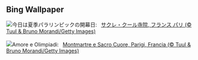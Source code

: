 ## Bing Wallpaper
![](https://www.bing.com/th?id=OHR.ParalympicsParis_JA-JP5348404269_UHD.jpg&w=1000)今日は夏季パラリンピックの開幕日:&nbsp;&ensp;[サクレ・クール寺院, フランス パリ (© Tuul & Bruno Morandi/Getty Images)](https://www.bing.com/th?id=OHR.ParalympicsParis_JA-JP5348404269_UHD.jpg)
<br><br/>
![](https://www.bing.com/th?id=OHR.ParalympicsParis_IT-IT4851305254_UHD.jpg&w=1000)Amore e Olimpiadi:&nbsp;&ensp;[Montmartre e Sacro Cuore, Parigi, Francia (© Tuul & Bruno Morandi/Getty Images)](https://www.bing.com/th?id=OHR.ParalympicsParis_IT-IT4851305254_UHD.jpg)
<br><br/>
